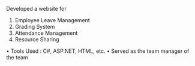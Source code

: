 Developed a website for

1. Employee Leave Management
2. Grading System
3. Attendance Management
4. Resource Sharing

•	Tools Used : C#, ASP.NET, HTML, etc.
•	Served as the team manager of the team
